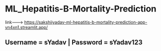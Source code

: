 # ML_Hepatitis-B-Mortality-Prediction
link---> https://sakshiiyadav-ml-hepatitis-b-mortality-prediction-app-vn4xn1.streamlit.app/
## Username = sYadav   |     Password = sYadav123
